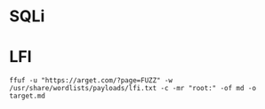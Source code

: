 # SQLi

# LFI
```
ffuf -u "https://arget.com/?page=FUZZ" -w /usr/share/wordlists/payloads/lfi.txt -c -mr "root:" -of md -o target.md
```
